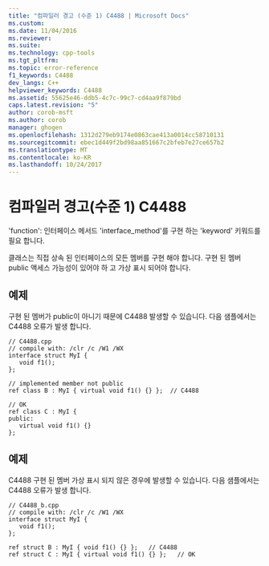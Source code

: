 ```yaml
---
title: "컴파일러 경고 (수준 1) C4488 | Microsoft Docs"
ms.custom: 
ms.date: 11/04/2016
ms.reviewer: 
ms.suite: 
ms.technology: cpp-tools
ms.tgt_pltfrm: 
ms.topic: error-reference
f1_keywords: C4488
dev_langs: C++
helpviewer_keywords: C4488
ms.assetid: 55625e46-ddb5-4c7c-99c7-cd4aa9f879bd
caps.latest.revision: "5"
author: corob-msft
ms.author: corob
manager: ghogen
ms.openlocfilehash: 1312d279eb9174e0863cae413a0014cc58710131
ms.sourcegitcommit: ebec1d449f2bd98aa851667c2bfeb7e27ce657b2
ms.translationtype: MT
ms.contentlocale: ko-KR
ms.lasthandoff: 10/24/2017
---
```

# <a name="compiler-warning-level-1-c4488"></a>컴파일러 경고(수준 1) C4488
'function': 인터페이스 메서드 'interface_method'를 구현 하는 'keyword' 키워드를 필요 합니다.  
  
 클래스는 직접 상속 된 인터페이스의 모든 멤버를 구현 해야 합니다. 구현 된 멤버 public 액세스 가능성이 있어야 하 고 가상 표시 되어야 합니다.  
  
## <a name="example"></a>예제  
 구현 된 멤버가 public이 아니기 때문에 C4488 발생할 수 있습니다. 다음 샘플에서는 C4488 오류가 발생 합니다.  
  
```  
// C4488.cpp  
// compile with: /clr /c /W1 /WX  
interface struct MyI {  
   void f1();  
};  
  
// implemented member not public  
ref class B : MyI { virtual void f1() {} };  // C4488  
  
// OK  
ref class C : MyI {  
public:  
   virtual void f1() {}  
};  
```  
  
## <a name="example"></a>예제  
 C4488 구현 된 멤버 가상 표시 되지 않은 경우에 발생할 수 있습니다. 다음 샘플에서는 C4488 오류가 발생 합니다.  
  
```  
// C4488_b.cpp  
// compile with: /clr /c /W1 /WX  
interface struct MyI {  
   void f1();  
};  
  
ref struct B : MyI { void f1() {} };   // C4488  
ref struct C : MyI { virtual void f1() {} };   // OK  
```